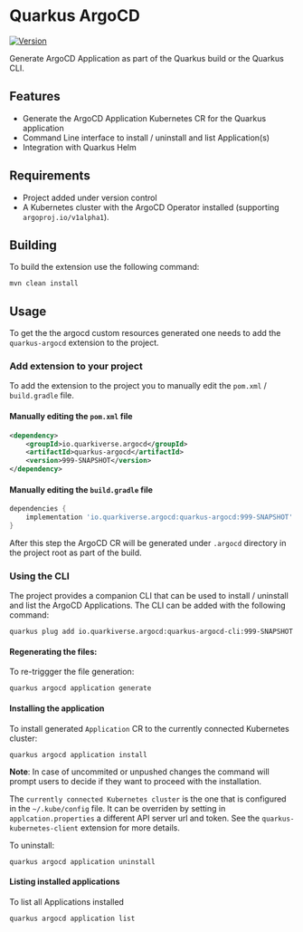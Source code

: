# Quarkus ArgoCD

[![Version](https://img.shields.io/maven-central/v/io.quarkiverse.argocd/quarkus-argocd?logo=apache-maven&style=flat-square)](https://central.sonatype.com/artifact/io.quarkiverse.argocd/quarkus-argocd-parent)

Generate ArgoCD Application as part of the Quarkus build or the Quarkus CLI.

## Features

- Generate the ArgoCD Application Kubernetes CR for the Quarkus application
- Command Line interface to install / uninstall and list Application(s)
- Integration with Quarkus Helm

## Requirements
- Project added under version control
- A Kubernetes cluster with the ArgoCD Operator installed (supporting `argoproj.io/v1alpha1`).

## Building

To build the extension use the following command:

```shell
mvn clean install
```

## Usage

To get the the argocd custom resources generated one needs to add the `quarkus-argocd` extension to the project.

### Add extension to your project 

To add the extension to the project you to manually edit the `pom.xml` / `build.gradle` file.

#### Manually editing the `pom.xml` file

```xml
<dependency>
    <groupId>io.quarkiverse.argocd</groupId>
    <artifactId>quarkus-argocd</artifactId>
    <version>999-SNAPSHOT</version>
</dependency>
```

#### Manually editing the `build.gradle` file

```groovy
dependencies {
    implementation 'io.quarkiverse.argocd:quarkus-argocd:999-SNAPSHOT'
}
```

After this step the ArgoCD CR will be generated under `.argocd` directory in the project root as part of the build.

### Using the CLI

The project provides a companion CLI that can be used to install / uninstall and list the ArgoCD Applications.
The CLI can be added with the following command:

```shell
quarkus plug add io.quarkiverse.argocd:quarkus-argocd-cli:999-SNAPSHOT
```

#### Regenerating the files:

To re-triggger the file generation:

```shell
quarkus argocd application generate
```

#### Installing the application

To install generated `Application` CR to the currently connected Kubernetes cluster:

```shell
quarkus argocd application install
```
**Note**: In case of uncommited or unpushed changes the command will prompt users to decide if they want to proceed with the installation.

The `currently connected Kubernetes cluster` is the one that is configured in the `~/.kube/config` file.
It can be overriden by setting in `applcation.properties` a different API server url and token. See the `quarkus-kubernetes-client` extension for more details.

To uninstall:

```shell
quarkus argocd application uninstall
```

#### Listing installed applications

To list all Applications installed

```shell
quarkus argocd application list
```

